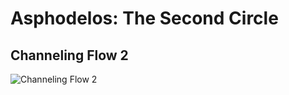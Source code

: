 # Asphodelos: The Second Circle
## Channeling Flow 2
![Channeling Flow 2](https://cdn.discordapp.com/attachments/356893808765698050/928774651981725766/tIzhDd3.png)
